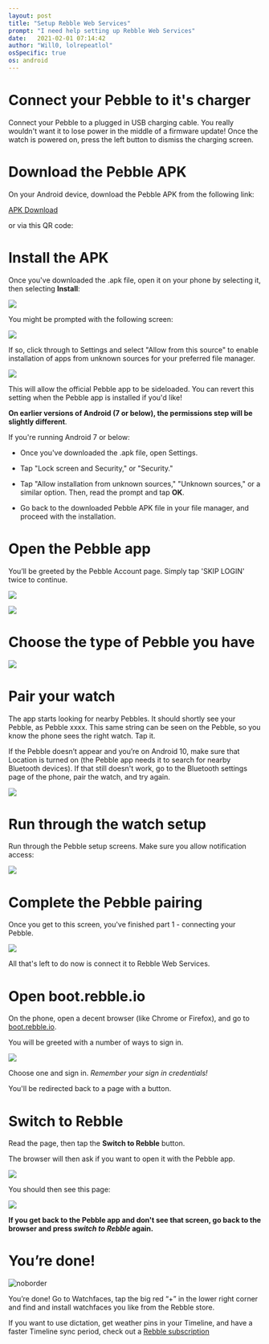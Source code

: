 ```yaml
---
layout: post
title: "Setup Rebble Web Services"
prompt: "I need help setting up Rebble Web Services"
date:   2021-02-01 07:14:42
author: "Will0, lolrepeatlol"
osSpecific: true
os: android
---
```


# Connect your Pebble to it's charger

Connect your Pebble to a plugged in USB charging cable. You really wouldn't want it to lose power in the middle of a firmware update! Once the watch is powered on, press the left button to dismiss the charging screen.

# Download the Pebble APK

On your Android device, download the Pebble APK from the following link:

[APK Download](https://rebble.io/apk)

<notmobile>

or via this QR code:   

<qr url="https://rebble.io/apk" />

</notmobile>
   
# Install the APK

Once you've downloaded the .apk file, open it on your phone by selecting it, then selecting **Install**:   

![](/images/setup/3.png)

You might be prompted with the following screen:

![](/images/setup/1.png)

If so, click through to Settings and select "Allow from this source" to enable installation of apps from unknown sources for your preferred file manager. 

![](/images/setup/2.png)

This will allow the official Pebble app to be sideloaded. You can revert this setting when the Pebble app is installed if you'd like!


**On earlier versions of Android (7 or below), the permissions step will be slightly different**. 

If you're running Android 7 or below:

- Once you've downloaded the .apk file, open Settings.

- Tap "Lock screen and Security," or "Security."

- Tap "Allow installation from unknown sources," "Unknown sources," or a similar option. Then, read the prompt and tap **OK**.

- Go back to the downloaded Pebble APK file in your file manager, and proceed with the installation.

# Open the Pebble app

You’ll be greeted by the Pebble Account page. Simply tap 'SKIP LOGIN' twice to continue.

![](/images/setup/4.png)

![](/images/setup/5.png)

# Choose the type of Pebble you have

![](/images/setup/6.png)

# Pair your watch

The app starts looking for nearby Pebbles. It should shortly see your Pebble, as Pebble xxxx. This same string can be seen on the Pebble, so you know the phone sees the right watch. Tap it.   

If the Pebble doesn’t appear and you’re on Android 10, make sure that Location is turned on (the Pebble app needs it to search for nearby Bluetooth devices).  If that still doesn't work, go to the Bluetooth settings page of the phone, pair the watch, and try again.

![](/images/setup/7.png)

# Run through the watch setup

Run through the Pebble setup screens. Make sure you allow notification access:

![](/images/setup/8.png)

# Complete the Pebble pairing

Once you get to this screen, you've finished part 1 - connecting your Pebble.   
   
![](/images/setup/9.png)   
   
All that's left to do now is connect it to Rebble Web Services.

# Open boot.rebble.io

On the phone, open a decent browser (like Chrome or Firefox), and go to [boot.rebble.io](https://boot.rebble.io).

<notmobile>
    <qr url="https://boot.rebble.io" />
</notmobile>

   
You will be greeted with a number of ways to sign in.    

![](/images/setup/10.png)   

Choose one and sign in. *Remember your sign in credentials!*

You'll be redirected back to a page with a button.

# Switch to Rebble 

Read the page, then tap the **Switch to Rebble** button.   

The browser will then ask if you want to open it with the Pebble app.

![](/images/setup/11.png)

You should then see this page:

![](/images/setup/12.png)

**If you get back to the Pebble app and don't see that screen, go back to the browser and press *switch to Rebble* again.**

# You’re done!

![noborder](/images/setup/13.png)

You’re done! Go to Watchfaces, tap the big red “+” in the lower right corner and find and install watchfaces you like from the Rebble store.

If you want to use dictation, get weather pins in your Timeline, and have a faster Timeline sync period, check out a [Rebble subscription](/subscription)
